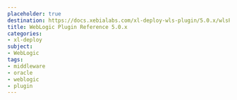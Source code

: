 ```yaml
---
placeholder: true
destination: https://docs.xebialabs.com/xl-deploy-wls-plugin/5.0.x/wlsPluginManual.html
title: WebLogic Plugin Reference 5.0.x
categories: 
- xl-deploy
subject:
- WebLogic
tags:
- middleware
- oracle
- weblogic
- plugin
---
```


